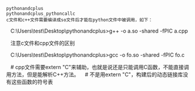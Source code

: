 

    pythonandcplus
    pythonandcplus_pythoncallc
    c文件和c++文件需要编译成so文件后才能在python文件中被调用，如下：
    C:\Users\test\Desktop\pythonandcplus>g++ -o a.so -shared -fPIC a.cpp
    
    注意c文件和cpp文件的区别
    
    C:\Users\test\Desktop\pythonandcplus>gcc -o fo.so -shared -fPIC fo.c
    
    # cpp文件需要extern "C"来辅助，也就是说还是只能调用C函数，不能直接调用方法，但是能解析C++方法。
    # 不是用extern "C"，构建后的动态链接库没有这些函数的符号表
